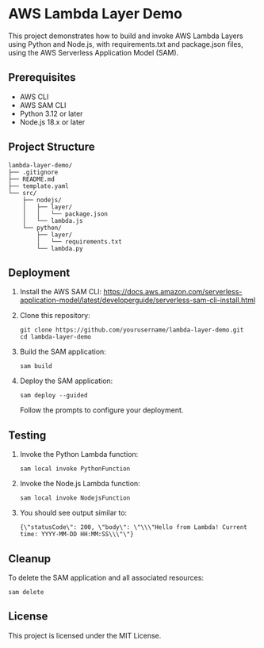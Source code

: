 # AWS Lambda Layer Demo

This project demonstrates how to build and invoke AWS Lambda Layers using Python and Node.js, with requirements.txt and package.json files, using the AWS Serverless Application Model (SAM).

## Prerequisites

- AWS CLI
- AWS SAM CLI
- Python 3.12 or later
- Node.js 18.x or later

## Project Structure

```
lambda-layer-demo/
├── .gitignore
├── README.md
├── template.yaml
└── src/
    ├── nodejs/
    │   ├── layer/
    │   │   └── package.json
    │   └── lambda.js
    └── python/
        ├── layer/
        │   └── requirements.txt
        └── lambda.py
```

## Deployment

1. Install the AWS SAM CLI: https://docs.aws.amazon.com/serverless-application-model/latest/developerguide/serverless-sam-cli-install.html

2. Clone this repository:
   ```
   git clone https://github.com/yourusername/lambda-layer-demo.git
   cd lambda-layer-demo
   ```

3. Build the SAM application:
   ```
   sam build
   ```

4. Deploy the SAM application:
   ```
   sam deploy --guided
   ```

   Follow the prompts to configure your deployment.

## Testing

1. Invoke the Python Lambda function:
   ```
   sam local invoke PythonFunction
   ```

2. Invoke the Node.js Lambda function:
   ```
   sam local invoke NodejsFunction
   ```

3. You should see output similar to:
   ```
   {\"statusCode\": 200, \"body\": \"\\\"Hello from Lambda! Current time: YYYY-MM-DD HH:MM:SS\\\"\"}
   ```

## Cleanup

To delete the SAM application and all associated resources:

```
sam delete
```

## License

This project is licensed under the MIT License.